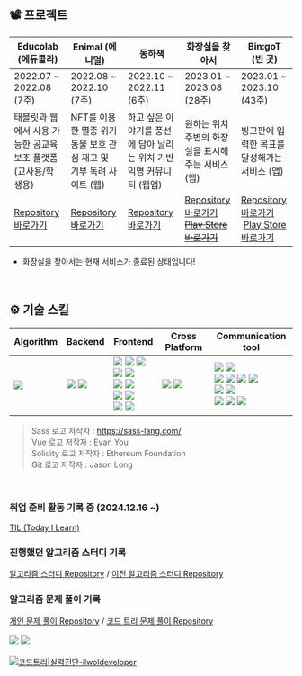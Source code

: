 ## 📽️ 프로젝트

| Educolab (에듀콜라)                                          | Enimal (에니멀)                                              | 동하책                                                       | 화장실을 찾아서                                              | Bin:goT (빈 곳)                                              |
| ------------------------------------------------------------ | ------------------------------------------------------------ | ------------------------------------------------------------ | ------------------------------------------------------------ | ------------------------------------------------------------ |
| 2022.07 ~ 2022.08 (7주)                                      | 2022.08 ~ 2022.10 (7주)                                      | 2022.10 ~ 2022.11 (6주)                                      | 2023.01 ~ 2023.08 (28주)                                     | 2023.01 ~ 2023.10 (43주)                                     |
| 태블릿과 웹에서 사용 가능한 공교육 보조 플랫폼 (교사용/학생용) | NFT를 이용한 멸종 위기 동물 보호 관심 재고 및 기부 독려 사이트 (웹) | 하고 싶은 이야기를 풍선에 담아 날리는 위치 기반 익명 커뮤니티 (웹앱) | 원하는 위치 주변의 화장실을 표시해주는 서비스 (앱)           | 빙고판에 입력한 목표를 달성해가는 서비스 (앱)                    |
| [Repository 바로가기](https://github.com/hitriee/EduColab)   | [Repository 바로가기](https://github.com/hitriee/Enimal)     | [Repository 바로가기](https://github.com/hitriee/fairytail)  | [Repository 바로가기](https://github.com/4ilet/Find_Toilet)  <br> [~~Play Store 바로가기~~](https://play.google.com/store/apps/details?id=com.find_toilet.map.android&hl=en-KR) | [Repository 바로가기](https://github.com/chaewool/Bin-goT) <br/> [Play Store 바로가기](https://play.google.com/store/apps/details?id=xyz.bingot.android&pcampaignid=web_share) |

- 화장실을 찾아서는 현재 서비스가 종료된 상태입니다!
<br>

## ⚙️ 기술 스킬

| Algorithm | Backend | Frontend | Cross Platform | Communication tool |
| --------- | ------- | -------- | -----------| ------------------ |
| <img src="https://img.shields.io/badge/Python-3776AB?style=for-the-badge&logo=Python&logoColor=white"/>  | <img src="https://img.shields.io/badge/DJango-092E20?style=for-the-badge&logo=DJango&logoColor=white"/> <img src="https://img.shields.io/badge/Node.js-339933?style=for-the-badge&logo=Node.js&logoColor=white"/>  | <img src="https://img.shields.io/badge/HTML5-E34F26?style=for-the-badge&logo=HTML5&logoColor=white"/> <img src="https://img.shields.io/badge/CSS3-1572B6?style=for-the-badge&logo=CSS3&logoColor=white"/> <img src="https://img.shields.io/badge/SCSS-CC6699?style=for-the-badge&logo=Sass&logoColor=white"/> <br> <img src="https://img.shields.io/badge/Javascript-F7DF1E?style=for-the-badge&logo=Javascript&logoColor=white"/> <img src="https://img.shields.io/badge/Vue.js-4FC08D?style=for-the-badge&logo=Vue.js&logoColor=white"/> <br> <img src="https://img.shields.io/badge/Web3.js-F16822?style=for-the-badge&logo=Web3.js&logoColor=white"/> <img src="https://img.shields.io/badge/Solidity-363636?style=for-the-badge&logo=Solidity&logoColor=white"/> <br> <img src="https://img.shields.io/badge/Typescript-3178C6?style=for-the-badge&logo=Typescript&logoColor=white"/> <img src="https://img.shields.io/badge/React-61DAFB?style=for-the-badge&logo=React&logoColor=white"/> <br> <img src="https://img.shields.io/badge/FCM (Firebase Cloud Messaging)-FFCA28?style=for-the-badge&logo=Firebase&logoColor=white"/> <img src="https://img.shields.io/badge/Three.js-000000?style=for-the-badge&logo=Three.js&logoColor=white"/> | <img src="https://img.shields.io/badge/Dart-0175C2?style=for-the-badge&logo=Dart&logoColor=white"/> <img src="https://img.shields.io/badge/Flutter-02569B?style=for-the-badge&logo=Flutter&logoColor=white"/> | <img src="https://img.shields.io/badge/Notion-000000?style=for-the-badge&logo=Notion&logoColor=white"/> <img src="https://img.shields.io/badge/Google Drive-4285F4?style=for-the-badge&logo=Google Drive&logoColor=white"/> <br> <img src="https://img.shields.io/badge/Git-F05032?style=for-the-badge&logo=Git&logoColor=white"/> <img src="https://img.shields.io/badge/GitHub-181717?style=for-the-badge&logo=GitHub&logoColor=white"/> <img src="https://img.shields.io/badge/GitLab-FC6D26?style=for-the-badge&logo=GitLab&logoColor=white"/> <img src="https://img.shields.io/badge/Jira Software-0052CC?style=for-the-badge&logo=Jira Software&logoColor=white"/> <br> <img src="https://img.shields.io/badge/Mattermost-0058CC?style=for-the-badge&logo=Mattermost&logoColor=white"/> <img src="https://img.shields.io/badge/Slack-4A154B?style=for-the-badge&logo=Slack&logoColor=white"/> <br> <img src="https://img.shields.io/badge/Discord-5865F2?style=for-the-badge&logo=Discord&logoColor=white"/> <img src="https://img.shields.io/badge/Zoom-2D8CFF?style=for-the-badge&logo=Zoom&logoColor=white"/> <img src="https://img.shields.io/badge/Google Meet-00897B?style=for-the-badge&logo=Google Meet&logoColor=white"/>|

> Sass 로고 저작자 : https://sass-lang.com/ <br>
> Vue 로고 저작자 : Evan You <br>
> Solidity 로고 저작자 : Ethereum Foundation <br>
> Git 로고 저작자 : Jason Long <br> 

<br>

### 취업 준비 활동 기록 중 (2024.12.16 ~)
[TIL (Today I Learn)](https://github.com/hitriee/TIL2025)

### 진행했던 알고리즘 스터디 기록
[알고리즘 스터디 Repository](https://github.com/2023-ssafy-study/Problem-Solving) / [이전 알고리즘 스터디 Repository](https://github.com/yeolsim2hajo/Team_hard) <br>

### 알고리즘 문제 풀이 기록
[개인 문제 풀이 Repository](https://github.com/hitriee/problem_solving) / [코드 트리 문제 풀이 Repository](https://github.com/hitriee/codetree-TILs) <br><br>
<img src="http://mazassumnida.wtf/api/v2/generate_badge?boj=pubhan35" /> <img src="http://mazandi.herokuapp.com/api?handle=pubhan35&theme=warm"/>  <br><br>
[![코드트리|실력진단-ilwoldeveloper](https://banner.codetree.ai/v1/banner/ilwoldeveloper)](https://www.codetree.ai/profiles/ilwoldeveloper)

